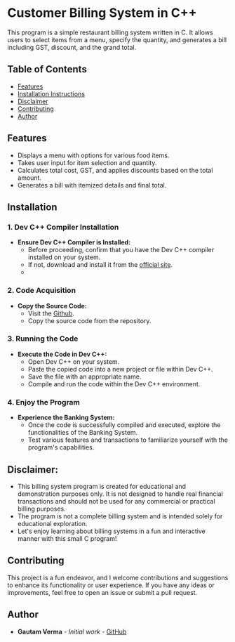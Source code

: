 # Customer Billing System in C++

This program is a simple restaurant billing system written in C. It allows users to select items from a menu, specify the quantity, and generates a bill including GST, discount, and the grand total.



## Table of Contents

- [Features](#Features)
- [Installation Instructions](#Installation)
- [Disclaimer](#Disclaimer)
- [Contributing](#Contributing)
- [Author](#Author)


  
## Features

- Displays a menu with options for various food items.
- Takes user input for item selection and quantity.
- Calculates total cost, GST, and applies discounts based on the total amount.
- Generates a bill with itemized details and final total.



## Installation

### 1. Dev C++ Compiler Installation
- **Ensure Dev C++ Compiler is Installed:** 
  - Before proceeding, confirm that you have the Dev C++ compiler installed on your system.
  - If not, download and install it from the [official site](https://www.bloodshed.net/).
  - 
### 2. Code Acquisition
- **Copy the Source Code:**
  - Visit the [Github](https://github.com/Gautam855/Customer-Billing-System/blob/main/Customer%20Billing%20System.cpp).
  - Copy the source code from the repository.
### 3. Running the Code
- **Execute the Code in Dev C++:**
  - Open Dev C++ on your system.
  - Paste the copied code into a new project or file within Dev C++.
  - Save the file with an appropriate name.
  - Compile and run the code within the Dev C++ environment.

### 4. Enjoy the Program
- **Experience the Banking System:**
  - Once the code is successfully compiled and executed, explore the functionalities of the Banking System.
  - Test various features and transactions to familiarize yourself with the program's capabilities.


## Disclaimer:

- This billing system program is created for educational and demonstration purposes only. It is not designed to handle real financial transactions and should not be used for any commercial or practical billing purposes.
- The program is not a complete billing system and is intended solely for educational exploration.
- Let's enjoy learning about billing systems in a fun and interactive manner with this small C program!

  

## Contributing

This project is a fun endeavor, and I welcome contributions and suggestions to enhance its functionality or user experience. If you have any ideas or improvements, feel free to open an issue or submit a pull request.



## Author

- **Gautam Verma** - _Initial work_ - [GitHub](https://github.com/Gautam855)


